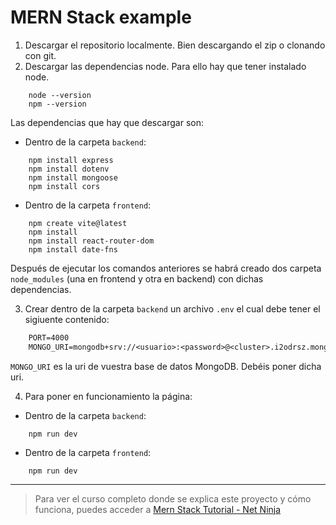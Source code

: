 # MERN Stack example

1. Descargar el repositorio localmente. Bien descargando el zip o clonando con git.
2. Descargar las dependencias node. Para ello hay que tener instalado node.

``` shell
    node --version
    npm --version
```

Las dependencias que hay que descargar son:

- Dentro de la carpeta `backend`:

``` shell
    npm install express
    npm install dotenv
    npm install mongoose
    npm install cors
```
- Dentro de la carpeta `frontend`:

``` shell
    npm create vite@latest
    npm install
    npm install react-router-dom
    npm install date-fns
```
Después de ejecutar los comandos anteriores se habrá creado dos carpeta `node_modules` (una en frontend y otra en backend) con dichas dependencias.

3. Crear dentro de la carpeta `backend` un archivo `.env` el cual debe tener el sigiuente contenido:

``` txt
    PORT=4000
    MONGO_URI=mongodb+srv://<usuario>:<password>@<cluster>.i2odrsz.mongodb.net/
```
`MONGO_URI` es la uri de vuestra base de datos MongoDB. Debéis poner dicha uri.

4. Para poner en funcionamiento la página:

- Dentro de la carpeta `backend`:

``` shell
    npm run dev
```

- Dentro de la carpeta `frontend`:

``` shell
    npm run dev
```

---

> Para ver el curso completo donde se explica  este proyecto y cómo funciona, puedes acceder a [Mern Stack Tutorial - Net Ninja](https://www.youtube.com/playlist?list=PL4cUxeGkcC9iJ_KkrkBZWZRHVwnzLIoUE)
